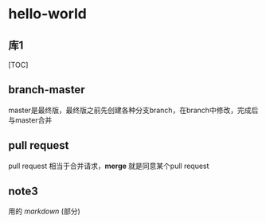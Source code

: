 # hello-world
库1
-------------------
[TOC]

## branch-master
master是最终版，最终版之前先创建各种分支branch，在branch中修改，完成后与master合并

## pull request
pull request 相当于合并请求，**merge** 就是同意某个pull request

## note3
用的 *markdown* (部分)
